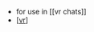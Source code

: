 - for use in [[vr chats]]
- [[vr]]

[//begin]: # "Autogenerated link references for markdown compatibility"
[vr]: vr.md "vr"
[//end]: # "Autogenerated link references"